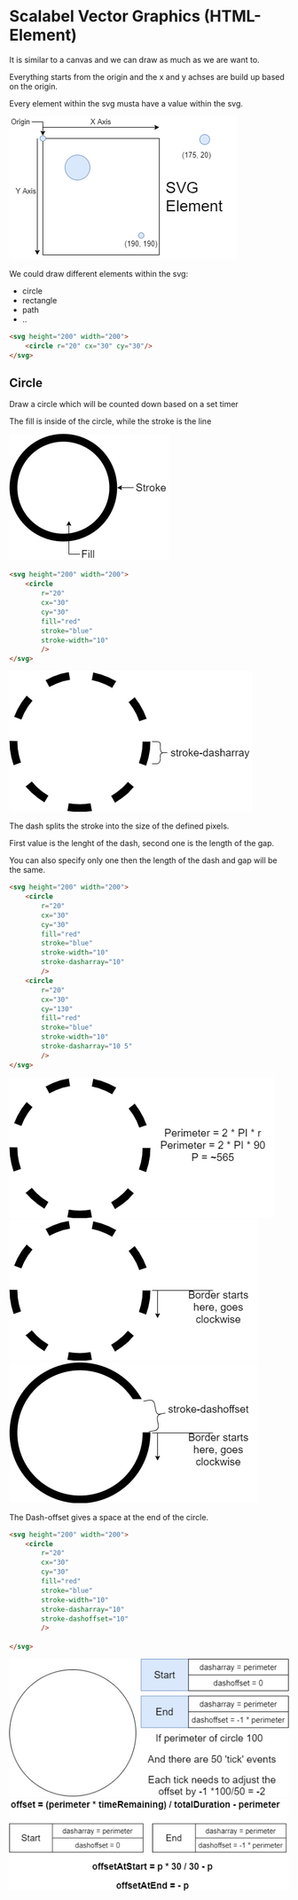 # Scalabel Vector Graphics (HTML-Element)

It is similar to a canvas and we can draw as much as we are want to.

Everything starts from the origin and the x and y achses are build up based on the origin.

Every element within the svg musta have a value within the svg.

![svg](img/javaScript/svg.png)

We could draw different elements within the svg:

- circle
- rectangle
- path
- ..

````html
<svg height="200" width="200">
    <circle r="20" cx="30" cy="30"/>
</svg>
````

## Circle

Draw a circle which will be counted down based on a set timer

The fill is inside of the circle, while the stroke is the line

![circle_ctroke](img/javaScript/circle_stroke.png)

````html
<svg height="200" width="200">
    <circle 
        r="20" 
        cx="30" 
        cy="30"
        fill="red"
        stroke="blue"
        stroke-width="10"
        />
</svg>
````

![dash](img/javaScript/dash.png)

The dash splits the stroke into the size of the defined pixels.

First value is the lenght of the dash, second one is the length of the gap.

You can also specify only one then the length of the dash and gap will be the same.

````html
<svg height="200" width="200">
    <circle 
        r="20" 
        cx="30" 
        cy="30"
        fill="red"
        stroke="blue"
        stroke-width="10"
        stroke-dasharray="10"
        />
    <circle 
        r="20" 
        cx="30" 
        cy="130"
        fill="red"
        stroke="blue"
        stroke-width="10"
        stroke-dasharray="10 5"
        />
</svg>
````

![dash_perimeter](img/javaScript/dash_perimeter.png)
![border_start](img/javaScript/border_start.png)
![border_end](img/javaScript/border_end.png)

The Dash-offset gives a space at the end of the circle.

````html
<svg height="200" width="200">
    <circle 
        r="20" 
        cx="30" 
        cy="30"
        fill="red"
        stroke="blue"
        stroke-width="10"
        stroke-dasharray="10"
        stroke-dashoffset="10"
        />

</svg>
````

![interval](img/javaScript/interval.png)
![formula](img/javaScript/formula.png)

